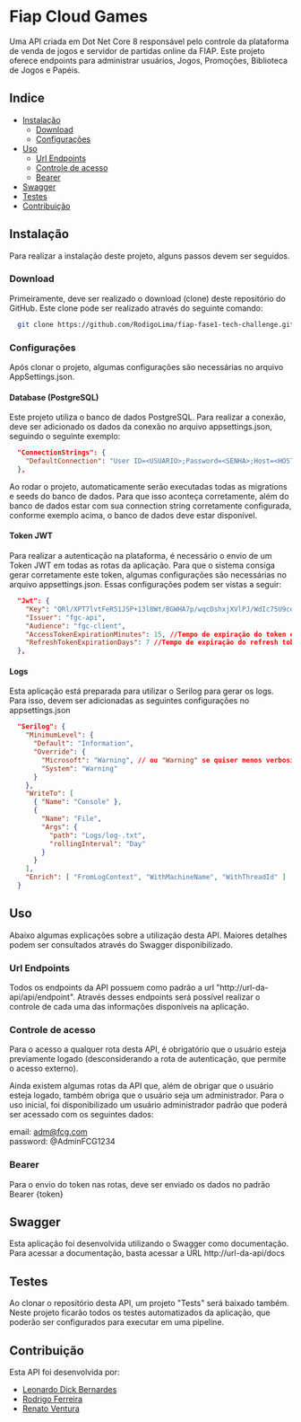 # Fiap Cloud Games

Uma API criada em Dot Net Core 8 responsável pelo controle da plataforma de venda de jogos e servidor de partidas online da FIAP. Este projeto oferece endpoints para administrar usuários, Jogos, Promoções, Biblioteca de Jogos e Papéis.

## Indice

- [Instalação](#instalação)
  - [Download](#download)
  - [Configurações](#configurações)
- [Uso](#uso)
  - [Url Endpoints](#url-endpoints)
  - [Controle de acesso](#controle-de-acesso)
  - [Bearer](#bearer)
- [Swagger](#swagger)
- [Testes](#testes)
- [Contribuição](#contribuição)

## Instalação

Para realizar a instalação deste projeto, alguns passos devem ser seguidos.

### Download

Primeiramente, deve ser realizado o download (clone) deste repositório do GitHub. Este clone pode ser realizado através do seguinte comando:

```bash
  git clone https://github.com/RodigoLima/fiap-fase1-tech-challenge.git
```

### Configurações

Após clonar o projeto, algumas configurações são necessárias no arquivo AppSettings.json.

#### Database (PostgreSQL)

Este projeto utiliza o banco de dados PostgreSQL. Para realizar a conexão, deve ser adicionado os dados da conexão no arquivo appsettings.json, seguindo o seguinte exemplo:

```json
  "ConnectionStrings": {
    "DefaultConnection": "User ID=<USUARIO>;Password=<SENHA>;Host=<HOST>;Port=5432;Database=<DATABASE>;Pooling=true;"
  },
```

Ao rodar o projeto, automaticamente serão executadas todas as migrations e seeds do banco de dados. Para que isso aconteça corretamente, além do banco de dados estar com sua connection string corretamente configurada, conforme exemplo acima, o banco de dados deve estar disponível.

#### Token JWT

Para realizar a autenticação na plataforma, é necessário o envio de um Token JWT em todas as rotas da aplicação. Para que o sistema consiga gerar corretamente este token, algumas configurações são necessárias no arquivo appsettings.json. Essas configurações podem ser vistas a seguir:

```json
  "Jwt": {
    "Key": "QRl/XPT7lvtFeR51JSP+13l8Wt/BGWHA7p/wqcDshxjXVlPJ/WdIc75U9ceCLwz6ffdHRR+FlUgSelz9tEZ+nA==", //Chave em Base64.
    "Issuer": "fgc-api",
    "Audience": "fgc-client",
    "AccessTokenExpirationMinutes": 15, //Tempo de expiração do token em minutos.
    "RefreshTokenExpirationDays": 7 //Tempo de expiração do refresh token em dias.
  },
```

#### Logs

Esta aplicação está preparada para utilizar o Serilog para gerar os logs. Para isso, devem ser adicionadas as seguintes configurações no appsettings.json

```json
  "Serilog": {
    "MinimumLevel": {
      "Default": "Information",
      "Override": {
        "Microsoft": "Warning", // ou "Warning" se quiser menos verbosidade
        "System": "Warning"
      }
    },
    "WriteTo": [
      { "Name": "Console" },
      {
        "Name": "File",
        "Args": {
          "path": "Logs/log-.txt",
          "rollingInterval": "Day"
        }
      }
    ],
    "Enrich": [ "FromLogContext", "WithMachineName", "WithThreadId" ]
  }
```

## Uso

Abaixo algumas explicações sobre a utilização desta API. Maiores detalhes podem ser consultados através do Swagger disponibilizado.

### Url Endpoints

Todos os endpoints da API possuem como padrão a url "http://url-da-api/api/endpoint". Através desses endpoints será possível realizar o controle de cada uma das informações disponíveis na aplicação.

### Controle de acesso

Para o acesso a qualquer rota desta API, é obrigatório que o usuário esteja previamente logado (desconsiderando a rota de autenticação, que permite o acesso externo).

Ainda existem algumas rotas da API que, além de obrigar que o usuário esteja logado, também obriga que o usuário seja um administrador. Para o uso inicial, foi disponibilizado um usuário administrador padrão que poderá ser acessado com os seguintes dados:

email: adm@fcg.com  
password: @AdminFCG1234

### Bearer

Para o envio do token nas rotas, deve ser enviado os dados no padrão Bearer {token}

## Swagger

Esta aplicação foi desenvolvida utilizando o Swagger como documentação. Para acessar a documentação, basta acessar a URL http://url-da-api/docs

## Testes

Ao clonar o repositório desta API, um projeto "Tests" será baixado também. Neste projeto ficarão todos os testes automatizados da aplicação, que poderão ser configurados para executar em uma pipeline.

## Contribuição

Esta API foi desenvolvida por:

- [Leonardo Dick Bernardes](http://github.com/oleonardodick)
- [Rodrigo Ferreira](https://github.com/RodigoLima)
- [Renato Ventura](http://github.com/renydev)
